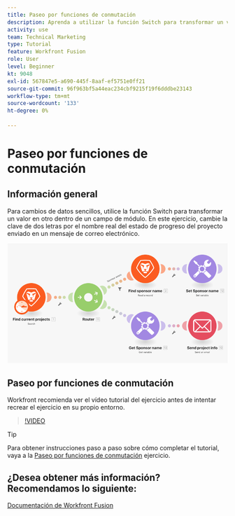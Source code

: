 ```yaml
---
title: Paseo por funciones de conmutación
description: Aprenda a utilizar la función Switch para transformar un valor en otro dentro de un campo de módulo en [!DNL Adobe Workfront Fusion].
activity: use
team: Technical Marketing
type: Tutorial
feature: Workfront Fusion
role: User
level: Beginner
kt: 9048
exl-id: 567847e5-a690-445f-8aaf-ef5751e0ff21
source-git-commit: 96f963bf5a44eac234cbf9215f19f6dddbe23143
workflow-type: tm+mt
source-wordcount: '133'
ht-degree: 0%

---
```


# Paseo por funciones de conmutación

## Información general

Para cambios de datos sencillos, utilice la función Switch para transformar un valor en otro dentro de un campo de módulo. En este ejercicio, cambie la clave de dos letras por el nombre real del estado de progreso del proyecto enviado en un mensaje de correo electrónico.

![Una imagen que utiliza la función de cambio](assets/beyond-basic-modules-3.png)

## Paseo por funciones de conmutación

Workfront recomienda ver el vídeo tutorial del ejercicio antes de intentar recrear el ejercicio en su propio entorno.

>[!VIDEO](https://video.tv.adobe.com/v/335289/?quality=12)

>[!TIP]
>
>Para obtener instrucciones paso a paso sobre cómo completar el tutorial, vaya a la [Paseo por funciones de conmutación](https://experienceleague.adobe.com/docs/workfront-learn/tutorials-workfront/fusion/exercises/switch-function.html?lang=en) ejercicio.


## ¿Desea obtener más información? Recomendamos lo siguiente:

[Documentación de Workfront Fusion](https://experienceleague.adobe.com/docs/workfront/using/adobe-workfront-fusion/workfront-fusion-2.html?lang=en)
